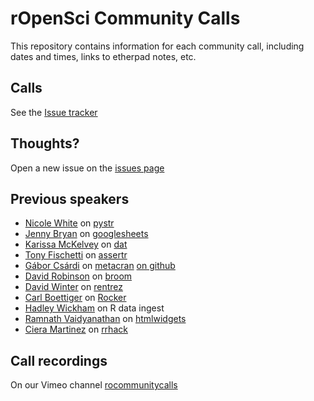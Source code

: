# rOpenSci Community Calls

This repository contains information for each community call, including dates and times, links to etherpad notes, etc.

## Calls

See the [Issue tracker](https://github.com/ropensci/commcalls/issues)

## Thoughts?

Open a new issue on the [issues page](https://github.com/ropensci/commcalls/issues/new)

## Previous speakers

* [Nicole White](http://nicolewhite.github.io/) on [pystr](https://github.com/nicolewhite/pystr)
* [Jenny Bryan](https://github.com/jennybc) on [googlesheets](https://github.com/jennybc/googlesheets)
* [Karissa McKelvey](http://karissa.github.io/) on [dat](http://dat-data.com/)
* [Tony Fischetti](http://www.onthelambda.com/) on [assertr](https://github.com/tonyfischetti/assertr)
* [Gábor Csárdi](http://gaborcsardi.org/) on [metacran](http://www.r-pkg.org/) [on github](https://github.com/metacran)
* [David Robinson](http://varianceexplained.org/) on [broom](https://github.com/dgrtwo/broom)
* [David Winter](http://theatavism.blogspot.com/) on [rentrez](https://github.com/ropensci/rentrez)
* [Carl Boettiger](http://www.carlboettiger.info/) on [Rocker](https://registry.hub.docker.com/repos/rocker/)
* [Hadley Wickham](http://hadley.nz/) on R data ingest
* [Ramnath Vaidyanathan](http://ramnathv.github.io/) on [htmlwidgets](http://www.htmlwidgets.org/)
* [Ciera Martinez](http://cierareports.org/index.html) on [rrhack](https://github.com/Reproducible-Science-Curriculum)

## Call recordings

On our Vimeo channel [rocommunitycalls](https://vimeo.com/channels/rocommunitycalls)
